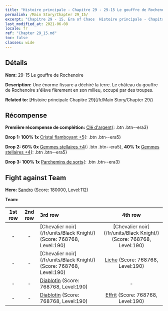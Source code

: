 ```yaml
---
title: "Histoire principale - Chapitre 29 - 29-15 Le gouffre de Rochenoire"
permalink: /Main Story/Chapter 29_15/
excerpt: "Chapitre 29 - 15. Era of Chaos  Histoire principale - Chapitre 29_15. 29-15 Le gouffre de Rochenoire"
last_modified_at: 2021-06-08
locale: fr
ref: "Chapter 29_15.md"
toc: false
classes: wide
---
```


## Détails

 **Nom:** 29-15 Le gouffre de Rochenoire

 **Description:** Une énorme fissure a déchiré la terre. Le château du gouffre de Rochenoire s'élève fièrement en son milieu, occupé par des troupes.

 **Related to:** [Histoire principale Chapitre 29](/fr/Main Story/Chapter 29/)

## Récompense

 **Première récompense de complétion:** [Clé d'argent](/ItemsFR/con_693/){: .btn .btn--era3}

 **Drop 1:** **100% 1x** [Cristal flamboyant +5](/ItemsFR/mat_101/){: .btn .btn--era5}

 **Drop 2:** **60% 0x** [Gemmes stellaires +4](/ItemsFR/mat_93/){: .btn .btn--era5}, **40% 1x** [Gemmes stellaires +4](/ItemsFR/mat_93/){: .btn .btn--era5}

 **Drop 3:** **100% 1x** [Parchemins de sorts](/ItemsFR/con_694/){: .btn .btn--era3}


## Fight against Team
 **Hero:** [Sandro](/fr/heroes/Sandro/) (Score: 180000, Level:112)

 **Team:**


  | 1st row | 2nd row | 3rd row | 4th row |
  |:----:|:----:|:----|:----:|
  | - | - | [Chevalier noir](/fr/units/Black Knight/) (Score: 768768, Level:190)  | [Chevalier noir](/fr/units/Black Knight/) (Score: 768768, Level:190)  |
  | - | - | [Chevalier noir](/fr/units/Black Knight/) (Score: 768768, Level:190)  | [Liche](/fr/units/Lich/) (Score: 768768, Level:190)  |
  | - | - | [Diablotin](/fr/units/Imp/) (Score: 768768, Level:190)  | - |
  | - | - | [Diablotin](/fr/units/Imp/) (Score: 768768, Level:190)  | [Effrit](/fr/units/Efreeti/) (Score: 768768, Level:190)  |


